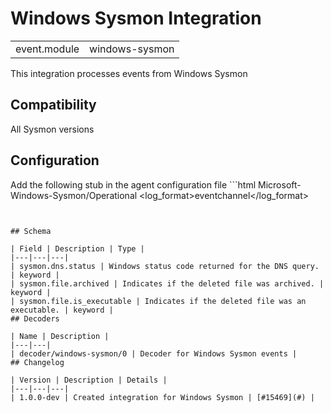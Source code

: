 # Windows Sysmon Integration


|   |   |
|---|---|
| event.module | windows-sysmon |

This integration processes events from Windows Sysmon

## Compatibility

All Sysmon versions

## Configuration

Add the following stub in the agent configuration file  ```html
<localfile>
  <location>Microsoft-Windows-Sysmon/Operational</location>
  <log_format>eventchannel</log_format>
</localfile>
```


## Schema

| Field | Description | Type |
|---|---|---|
| sysmon.dns.status | Windows status code returned for the DNS query. | keyword |
| sysmon.file.archived | Indicates if the deleted file was archived. | keyword |
| sysmon.file.is_executable | Indicates if the deleted file was an executable. | keyword |
## Decoders

| Name | Description |
|---|---|
| decoder/windows-sysmon/0 | Decoder for Windows Sysmon events |
## Changelog

| Version | Description | Details |
|---|---|---|
| 1.0.0-dev | Created integration for Windows Sysmon | [#15469](#) |
